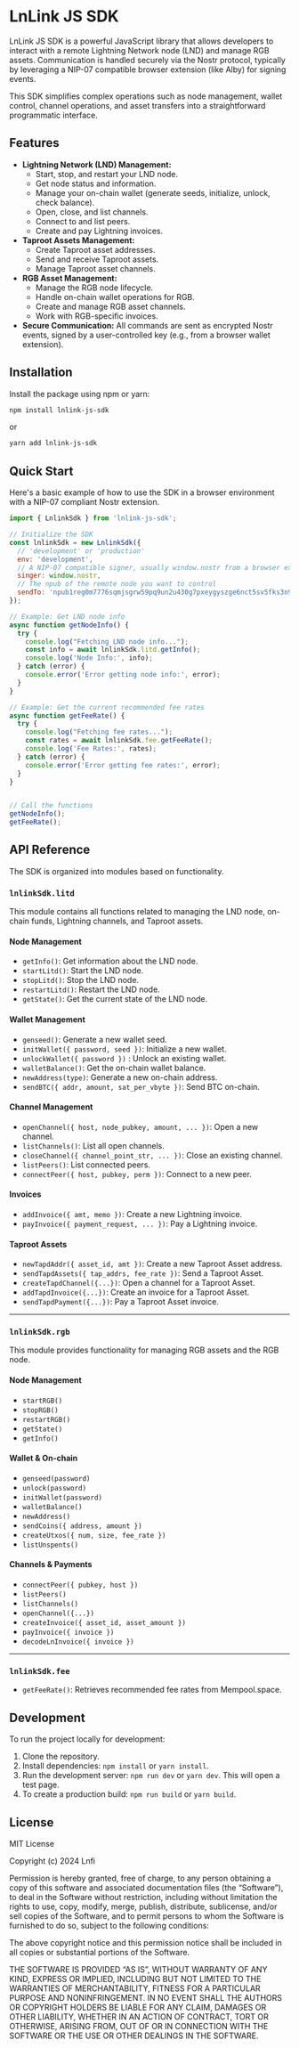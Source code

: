 # LnLink JS SDK

LnLink JS SDK is a powerful JavaScript library that allows developers to interact with a remote Lightning Network node (LND) and manage RGB assets. Communication is handled securely via the Nostr protocol, typically by leveraging a NIP-07 compatible browser extension (like Alby) for signing events.

This SDK simplifies complex operations such as node management, wallet control, channel operations, and asset transfers into a straightforward programmatic interface.

## Features

- **Lightning Network (LND) Management:**
  - Start, stop, and restart your LND node.
  - Get node status and information.
  - Manage your on-chain wallet (generate seeds, initialize, unlock, check balance).
  - Open, close, and list channels.
  - Connect to and list peers.
  - Create and pay Lightning invoices.
- **Taproot Assets Management:**
  - Create Taproot asset addresses.
  - Send and receive Taproot assets.
  - Manage Taproot asset channels.
- **RGB Asset Management:**
  - Manage the RGB node lifecycle.
  - Handle on-chain wallet operations for RGB.
  - Create and manage RGB asset channels.
  - Work with RGB-specific invoices.
- **Secure Communication:** All commands are sent as encrypted Nostr events, signed by a user-controlled key (e.g., from a browser wallet extension).

## Installation

Install the package using npm or yarn:

```bash
npm install lnlink-js-sdk
```

or

```bash
yarn add lnlink-js-sdk
```

## Quick Start

Here's a basic example of how to use the SDK in a browser environment with a NIP-07 compliant Nostr extension.

```javascript
import { LnlinkSdk } from 'lnlink-js-sdk';

// Initialize the SDK
const lnlinkSdk = new LnlinkSdk({
  // 'development' or 'production'
  env: 'development', 
  // A NIP-07 compatible signer, usually window.nostr from a browser extension
  singer: window.nostr,
  // The npub of the remote node you want to control
  sendTo: 'npub1reg0m7776sqmjsgrw59pq9un2u430g7pxeygyszge6nct5sv5fks3n9f4n',
});

// Example: Get LND node info
async function getNodeInfo() {
  try {
    console.log("Fetching LND node info...");
    const info = await lnlinkSdk.litd.getInfo();
    console.log('Node Info:', info);
  } catch (error) {
    console.error('Error getting node info:', error);
  }
}

// Example: Get the current recommended fee rates
async function getFeeRate() {
  try {
    console.log("Fetching fee rates...");
    const rates = await lnlinkSdk.fee.getFeeRate();
    console.log('Fee Rates:', rates);
  } catch (error) {
    console.error('Error getting fee rates:', error);
  }
}


// Call the functions
getNodeInfo();
getFeeRate();
```

## API Reference

The SDK is organized into modules based on functionality.

### `lnlinkSdk.litd`

This module contains all functions related to managing the LND node, on-chain funds, Lightning channels, and Taproot assets.

#### Node Management
- `getInfo()`: Get information about the LND node.
- `startLitd()`: Start the LND node.
- `stopLitd()`: Stop the LND node.
- `restartLitd()`: Restart the LND node.
- `getState()`: Get the current state of the LND node.

#### Wallet Management
- `genseed()`: Generate a new wallet seed.
- `initWallet({ password, seed })`: Initialize a new wallet.
- `unlockWallet({ password })` : Unlock an existing wallet.
- `walletBalance()`: Get the on-chain wallet balance.
- `newAddress(type)`: Generate a new on-chain address.
- `sendBTC({ addr, amount, sat_per_vbyte })`: Send BTC on-chain.

#### Channel Management
- `openChannel({ host, node_pubkey, amount, ... })`: Open a new channel.
- `listChannels()`: List all open channels.
- `closeChannel({ channel_point_str, ... })`: Close an existing channel.
- `listPeers()`: List connected peers.
- `connectPeer({ host, pubkey, perm })`: Connect to a new peer.

#### Invoices
- `addInvoice({ amt, memo })`: Create a new Lightning invoice.
- `payInvoice({ payment_request, ... })`: Pay a Lightning invoice.

#### Taproot Assets
- `newTapdAddr({ asset_id, amt })`: Create a new Taproot Asset address.
- `sendTapdAssets({ tap_addrs, fee_rate })`: Send a Taproot Asset.
- `createTapdChannel({...})`: Open a channel for a Taproot Asset.
- `addTapdInvoice({...})`: Create an invoice for a Taproot Asset.
- `sendTapdPayment({...})`: Pay a Taproot Asset invoice.

---

### `lnlinkSdk.rgb`

This module provides functionality for managing RGB assets and the RGB node.

#### Node Management
- `startRGB()`
- `stopRGB()`
- `restartRGB()`
- `getState()`
- `getInfo()`

#### Wallet & On-chain
- `genseed(password)`
- `unlock(password)`
- `initWallet(password)`
- `walletBalance()`
- `newAddress()`
- `sendCoins({ address, amount })`
- `createUtxos({ num, size, fee_rate })`
- `listUnspents()`

#### Channels & Payments
- `connectPeer({ pubkey, host })`
- `listPeers()`
- `listChannels()`
- `openChannel({...})`
- `createInvoice({ asset_id, asset_amount })`
- `payInvoice({ invoice })`
- `decodeLnInvoice({ invoice })`

---

### `lnlinkSdk.fee`

- `getFeeRate()`: Retrieves recommended fee rates from Mempool.space.

## Development

To run the project locally for development:

1.  Clone the repository.
2.  Install dependencies: `npm install` or `yarn install`.
3.  Run the development server: `npm run dev` or `yarn dev`. This will open a test page.
4.  To create a production build: `npm run build` or `yarn build`.

## License

MIT License

Copyright (c) 2024 Lnfi

Permission is hereby granted, free of charge, to any person obtaining a copy of this software and associated documentation files (the “Software”), to deal in the Software without restriction, including without limitation the rights to use, copy, modify, merge, publish, distribute, sublicense, and/or sell copies of the Software, and to permit persons to whom the Software is furnished to do so, subject to the following conditions:

The above copyright notice and this permission notice shall be included in all copies or substantial portions of the Software.

THE SOFTWARE IS PROVIDED “AS IS”, WITHOUT WARRANTY OF ANY KIND, EXPRESS OR IMPLIED, INCLUDING BUT NOT LIMITED TO THE WARRANTIES OF MERCHANTABILITY, FITNESS FOR A PARTICULAR PURPOSE AND NONINFRINGEMENT. IN NO EVENT SHALL THE AUTHORS OR COPYRIGHT HOLDERS BE LIABLE FOR ANY CLAIM, DAMAGES OR OTHER LIABILITY, WHETHER IN AN ACTION OF CONTRACT, TORT OR OTHERWISE, ARISING FROM, OUT OF OR IN CONNECTION WITH THE SOFTWARE OR THE USE OR OTHER DEALINGS IN THE SOFTWARE.
